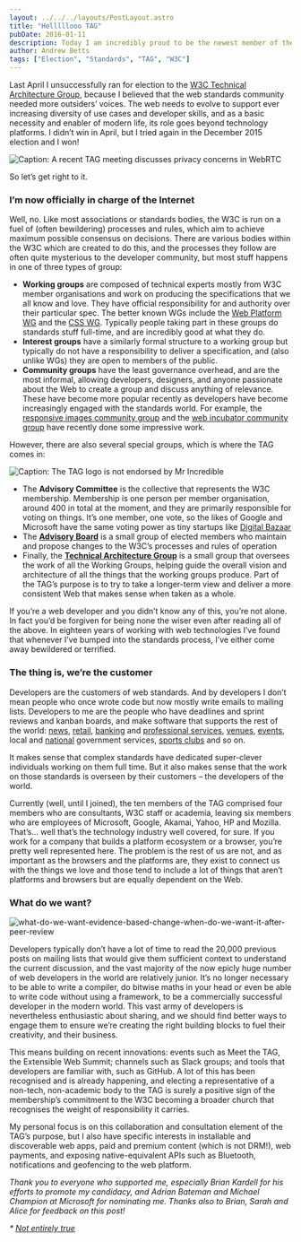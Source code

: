 ```yaml
---
layout: ../../../layouts/PostLayout.astro
title: "Helllllooo TAG"
pubDate: 2016-01-11
description: Today I am incredibly proud to be the newest member of the TAG.
author: Andrew Betts
tags: ["Election", "Standards", "TAG", "W3C"]
---
```


Last April I unsuccessfully ran for election to the [W3C Technical Architecture Group](https://tag.w3.org), because I believed that the web standards community needed more outsiders’ voices. The web needs to evolve to support ever increasing diversity of use cases and developer skills, and as a basic necessity and enabler of modern life, its role goes beyond technology platforms. I didn’t win in April, but I tried again in the December 2015 election and I won!

![Caption: A recent TAG meeting discusses privacy concerns in WebRTC](war-room.jpg)

So let’s get right to it.

### I’m now officially in charge of the Internet

Well, no. Like most associations or standards bodies, the W3C is run on a fuel of (often bewildering) processes and rules, which aim to achieve maximum possible consensus on decisions. There are various bodies within the W3C which are created to do this, and the processes they follow are often quite mysterious to the developer community, but most stuff happens in one of three types of group:

*   **Working groups** are composed of technical experts mostly from W3C member organisations and work on producing the specifications that we all know and love. They have official responsibility for and authority over their particular spec. The better known WGs include the [Web Platform WG](http://www.w3.org/WebPlatform/WG/) and the [CSS WG](http://www.w3.org/Style/CSS/members). Typically people taking part in these groups do standards stuff full-time, and are incredibly good at what they do.
*   **Interest groups** have a similarly formal structure to a working group but typically do not have a responsibility to deliver a specification, and (also unlike WGs) they are open to members of the public.
*   **Community groups** have the least governance overhead, and are the most informal, allowing developers, designers, and anyone passionate about the Web to create a group and discuss anything of relevance. These have become more popular recently as developers have become increasingly engaged with the standards world. For example, the [responsive images community group](https://responsiveimages.org/) and the [web incubator community group](https://wicg.io/) have recently done some impressive work.

However, there are also several special groups, which is where the TAG comes in:

![Caption: The TAG logo is not endorsed by Mr Incredible](tag-logo.png)

*   The **Advisory Committee** is the collective that represents the W3C membership. Membership is one person per member organisation, around 400 in total at the moment, and they are primarily responsible for voting on things. It’s one member, one vote, so the likes of Google and Microsoft have the same voting power as tiny startups like [Digital Bazaar](http://digitalbazaar.com/)
*   The **[Advisory Board](http://www.w3.org/2002/ab/)** is a small group of elected members who maintain and propose changes to the W3C’s processes and rules of operation
*   Finally, the **[Technical Architecture Group](http://www.w3.org/2001/tag/)** is a small group that oversees the work of all the Working Groups, helping guide the overall vision and architecture of all the things that the working groups produce. Part of the TAG’s purpose is to try to take a longer-term view and deliver a more consistent Web that makes sense when taken as a whole.

If you’re a web developer and you didn’t know any of this, you’re not alone. In fact you’d be forgiven for being none the wiser even after reading all of the above. In eighteen years of working with web technologies I’ve found that whenever I’ve bumped into the standards process, I’ve either come away bewildered or terrified.

### The thing is, we’re the customer

Developers are the customers of web standards. And by developers I don’t mean people who once wrote code but now mostly write emails to mailing lists. Developers to me are the people who have deadlines and sprint reviews and kanban boards, and make software that supports the rest of the world: [news](http://www.ft.com), [retail](http://www.ikea.com/), [banking](http://www.hsbc.com/) and [professional services](https://www.xero.com), [venues](http://www.sydneyoperahouse.com/), [events](https://tokyo2020.jp/en/), local and [national](https://www.canada.ca) government services, [sports clubs](http://www.beijinghikers.com/) and so on.

It makes sense that complex standards have dedicated super-clever individuals working on them full time. But it also makes sense that the work on those standards is overseen by their customers – the developers of the world.

Currently (well, until I joined), the ten members of the TAG comprised four members who are consultants, W3C staff or academia, leaving six members who are employees of Microsoft, Google, Akamai, Yahoo, HP and Mozilla. That’s… well that’s the technology industry well covered, for sure. If you work for a company that builds a platform ecosystem or a browser, you’re pretty well represented here. The problem is the rest of us are not, and as important as the browsers and the platforms are, they exist to connect us with the things we love and those tend to include a lot of things that aren’t platforms and browsers but are equally dependent on the Web.

### What do we want?

![what-do-we-want-evidence-based-change-when-do-we-want-it-after-peer-review](peer-review.jpg)

Developers typically don’t have a lot of time to read the 20,000 previous posts on mailing lists that would give them sufficient context to understand the current discussion, and the vast majority of the now epicly huge number of web developers in the world are relatively junior. It’s no longer necessary to be able to write a compiler, do bitwise maths in your head or even be able to write code without using a framework, to be a commercially successful developer in the modern world. This vast army of developers is nevertheless enthusiastic about sharing, and we should find better ways to engage them to ensure we’re creating the right building blocks to fuel their creativity, and their business.

This means building on recent innovations: events such as Meet the TAG, the Extensible Web Summit; channels such as Slack groups; and tools that developers are familiar with, such as GitHub. A lot of this has been recognised and is already happening, and electing a representative of a non-tech, non-academic body to the TAG is surely a positive sign of the membership’s commitment to the W3C becoming a broader church that recognises the weight of responsibility it carries.

My personal focus is on this collaboration and consultation element of the TAG’s purpose, but I also have specific interests in installable and discoverable web apps, paid and premium content (which is not DRM!), web payments, and exposing native-equivalent APIs such as Bluetooth, notifications and geofencing to the web platform.

_Thank you to everyone who supported me, especially Brian Kardell for his efforts to promote my candidacy, and Adrian Bateman and Michael Champion at Microsoft for nominating me. Thanks also to Brian, Sarah and Alice for feedback on this post!_

_\* [Not entirely true](https://en.wikipedia.org/wiki/Dr._Strangelove)_
